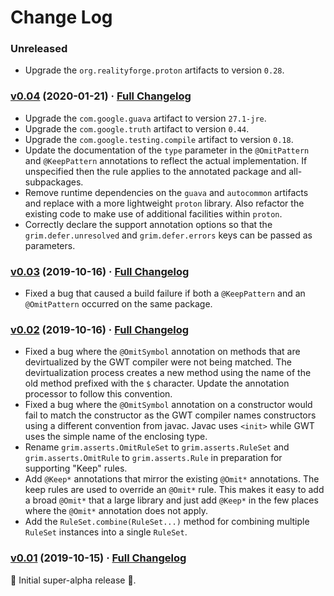 # Change Log

### Unreleased

* Upgrade the `org.realityforge.proton` artifacts to version `0.28`.

### [v0.04](https://github.com/realityforge/grim/tree/v0.04) (2020-01-21) · [Full Changelog](https://github.com/realityforge/grim/compare/v0.03...v0.04)

* Upgrade the `com.google.guava` artifact to version `27.1-jre`.
* Upgrade the `com.google.truth` artifact to version `0.44`.
* Upgrade the `com.google.testing.compile` artifact to version `0.18`.
* Update the documentation of the `type` parameter in the `@OmitPattern` and `@KeepPattern` annotations to reflect the actual implementation. If unspecified then the rule applies to the annotated package and all-subpackages.
* Remove runtime dependencies on the `guava` and `autocommon` artifacts and replace with a more lightweight `proton` library. Also refactor the existing code to make use of additional facilities within `proton`.
* Correctly declare the support annotation options so that the `grim.defer.unresolved` and `grim.defer.errors` keys can be passed as parameters.

### [v0.03](https://github.com/realityforge/grim/tree/v0.03) (2019-10-16) · [Full Changelog](https://github.com/realityforge/grim/compare/v0.02...v0.03)

* Fixed a bug that caused a build failure if both a `@KeepPattern` and an `@OmitPattern` occurred on the same package.

### [v0.02](https://github.com/realityforge/grim/tree/v0.02) (2019-10-16) · [Full Changelog](https://github.com/realityforge/grim/compare/v0.01...v0.02)

* Fixed a bug where the `@OmitSymbol` annotation on methods that are devirtualized by the GWT compiler were not being matched. The devirtualization process creates a new method using the name of the old method prefixed with the `$` character. Update the annotation processor to follow this convention.
* Fixed a bug where the `@OmitSymbol` annotation on a constructor would fail to match the constructor as the GWT compiler names constructors using a different convention from javac. Javac uses `<init>` while GWT uses the simple name of the enclosing type.
* Rename `grim.asserts.OmitRuleSet` to `grim.asserts.RuleSet` and `grim.asserts.OmitRule` to `grim.asserts.Rule` in preparation for supporting "Keep" rules.
* Add `@Keep*` annotations that mirror the existing `@Omit*` annotations. The keep rules are used to override an `@Omit*` rule. This makes it easy to add a broad `@Omit*` that a large library and just add `@Keep*` in the few places where the `@Omit*` annotation does not apply.
* Add the `RuleSet.combine(RuleSet...)` method for combining multiple `RuleSet` instances into a single `RuleSet`.

### [v0.01](https://github.com/realityforge/grim/tree/v0.01) (2019-10-15) · [Full Changelog](https://github.com/realityforge/grim/compare/v0.00...v0.01)

 ‎🎉	Initial super-alpha release ‎🎉.
